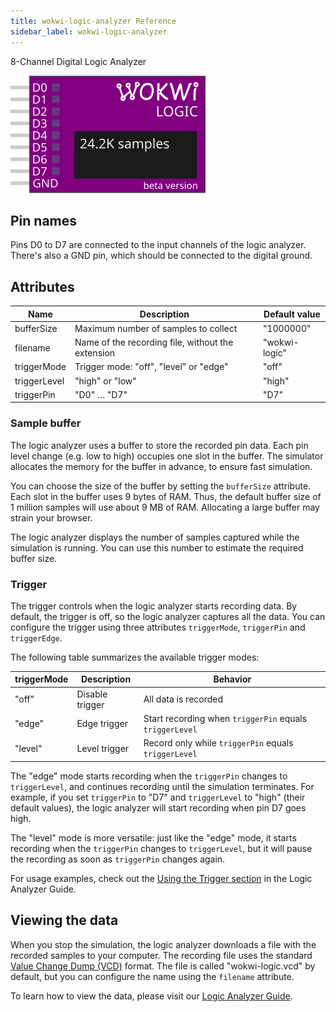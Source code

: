 ```yaml
---
title: wokwi-logic-analyzer Reference
sidebar_label: wokwi-logic-analyzer
---
```


8-Channel Digital Logic Analyzer

![Logic Analyzer](wokwi-logic-analyzer.svg)

## Pin names

Pins D0 to D7 are connected to the input channels of the logic analyzer. There's also a GND pin, which should be connected to the digital ground.

## Attributes

| Name         | Description                                       | Default value |
| ------------ | ------------------------------------------------- | ------------- |
| bufferSize   | Maximum number of samples to collect              | "1000000"     |
| filename     | Name of the recording file, without the extension | "wokwi-logic" |
| triggerMode  | Trigger mode: "off", "level" or "edge"            | "off"         |
| triggerLevel | "high" or "low"                                   | "high"        |
| triggerPin   | "D0" … "D7"                                       | "D7"          |

### Sample buffer

The logic analyzer uses a buffer to store the recorded pin data. Each pin level change (e.g. low to high) occupies one slot in the buffer. The simulator allocates
the memory for the buffer in advance, to ensure fast simulation.

You can choose the size of the buffer by setting the `bufferSize` attribute. Each slot in the buffer uses 9 bytes of RAM. Thus, the default buffer size of 1 million
samples will use about 9 MB of RAM. Allocating a large buffer may strain your browser.

The logic analyzer displays the number of samples captured while the simulation is running. You can use this number to estimate the required buffer size.

### Trigger

The trigger controls when the logic analyzer starts recording data. By default, the trigger is off, so the logic analyzer captures all the data. You can configure the trigger using three attributes `triggerMode`, `triggerPin` and `triggerEdge`.

The following table summarizes the available trigger modes:

| triggerMode | Description     | Behavior                                                |
| ----------- | --------------- | ------------------------------------------------------- |
| "off"       | Disable trigger | All data is recorded                                    |
| "edge"      | Edge trigger    | Start recording when `triggerPin` equals `triggerLevel` |
| "level"     | Level trigger   | Record only while `triggerPin` equals `triggerLevel`    |

The "edge" mode starts recording when the `triggerPin` changes to `triggerLevel`, and continues recording until the simulation terminates. For example, if you set `triggerPin` to "D7" and `triggerLevel` to "high" (their default values), the logic analyzer will start recording when pin D7 goes high.

The "level" mode is more versatile: just like the "edge" mode, it starts recording when the `triggerPin` changes to `triggerLevel`, but it will pause the recording as soon as `triggerPin` changes again.

For usage examples, check out the [Using the Trigger section](../guides/logic-analyzer#using-the-trigger) in the Logic Analyzer Guide.

## Viewing the data

When you stop the simulation, the logic analyzer downloads a file with the recorded samples to your computer. The recording file uses the standard [Value Change Dump (VCD)](https://en.wikipedia.org/wiki/Value_change_dump) format. The file is called "wokwi-logic.vcd" by default, but you can configure the name using the `filename` attribute.

To learn how to view the data, please visit our [Logic Analyzer Guide](../guides/logic-analyzer#using-the-logic-analyzer).
